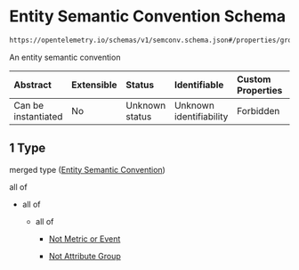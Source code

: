 # Entity Semantic Convention Schema

```txt
https://opentelemetry.io/schemas/v1/semconv.schema.json#/properties/groups/items/anyOf/1
```

An entity semantic convention

| Abstract            | Extensible | Status         | Identifiable            | Custom Properties | Additional Properties | Access Restrictions | Defined In                                                                           |
| :------------------ | :--------- | :------------- | :---------------------- | :---------------- | :-------------------- | :------------------ | :----------------------------------------------------------------------------------- |
| Can be instantiated | No         | Unknown status | Unknown identifiability | Forbidden         | Allowed               | none                | [semconv.schema.json\*](../../../schemas/semconv.schema.json "open original schema") |

## 1 Type

merged type ([Entity Semantic Convention](../groups/semconv-properties-groups-semantic-convention-anyof-entity-semantic-convention.md))

all of

* all of

  * all of

    * [Not Metric or Event](../semantic/semconv-opentelemetry-semantic-convention-schema-definitions-semantic-convention-base-allof-not-metric-or-event.md "check type definition")

    * [Not Attribute Group](../semantic/semconv-opentelemetry-semantic-convention-schema-definitions-semantic-convention-base-allof-not-attribute-group.md "check type definition")
